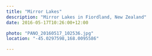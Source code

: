 ```yaml
---
title: "Mirror Lakes"
description: "Mirror Lakes in Fiordland, New Zealand"
date: 2016-05-17T10:26:00+12:00

photo: "PANO_20160517_102536.jpg"
location: "-45.0297598,168.0095586"

---
```

